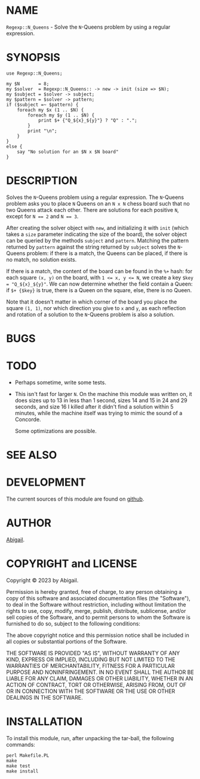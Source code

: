 # NAME

`Regexp::N_Queens` - Solve the `N`-Queens problem by using a regular expression.

# SYNOPSIS

~~~~
use Regexp::N_Queens;

my $N       = 8;
my $solver  = Regexp::N_Queens:: -> new -> init (size => $N);
my $subject = $solver -> subject;
my $pattern = $solver -> pattern;
if ($subject =~ $pattern) {
    foreach my $x (1 .. $N) {
        foreach my $y (1 .. $N) {
            print $+ {"Q_${x}_${y}"} ? "Q" : ".";
        }
        print "\n";
    }
}
else {
    say "No solution for an $N x $N board"
}
~~~~

# DESCRIPTION

Solves the `N`-Queens problem using a regular expression. The `N`-Queens
problem asks you to place `N` Queens on an `N x N` chess board such that
no two Queens attack each other. There are solutions for each positive
`N`, except for `N == 2` and `N == 3`.

After creating the solver object with `new`, and initializing it with
`init` (which takes a `size` parameter indicating the size of the
board), the solver object can be queried by the methods `subject` and
`pattern`. Matching the pattern returned by `pattern` against the string
returned by `subject` solves the `N`-Queens problem: if there is a
match, the Queens can be placed, if there is no match, no solution
exists.

If there is a match, the content of the board can be found in the `%+`
hash: for each square `(x, y)` on the board, with `1 <= x, y <= N`, we
create a key `$key = "Q_${x}_${y}"`. We can now determine whether the
field contain a Queen: if `$+ {$key}` is true, there is a Queen on the
square, else, there is no Queen.

Note that it doesn't matter in which corner of the board you place the
square `(1, 1)`, nor which direction you give to `x` and `y`, as each
reflection and rotation of a solution to the `N`-Queens problem is also
a solution.

# BUGS

# TODO
* Perhaps sometime, write some tests.
* This isn't fast for larger `N`. On the machine this module was written
  on, it does sizes up to 13 in less than 1 second, sizes 14 and 15 in
  24 and 29 seconds, and size 16 I killed after it didn't find a
  solution within 5 minutes, while the machine itself was trying to
  mimic the sound of a Concorde.

  Some optimizations are possible.

# SEE ALSO

# DEVELOPMENT

The current sources of this module are found on
[github](git://github.com/Abigail/Regexp-N_Queens).

# AUTHOR

[Abigail](mailto:cpan@abigail.freedom.nl).

# COPYRIGHT and LICENSE

Copyright &copy; 2023 by Abigail.

Permission is hereby granted, free of charge, to any person obtaining a
copy of this software and associated documentation files (the
"Software"), to deal in the Software without restriction, including
without limitation the rights to use, copy, modify, merge, publish,
distribute, sublicense, and/or sell copies of the Software, and to
permit persons to whom the Software is furnished to do so, subject to
the following conditions:

The above copyright notice and this permission notice shall be included
in all copies or substantial portions of the Software.

THE SOFTWARE IS PROVIDED "AS IS", WITHOUT WARRANTY OF ANY KIND, EXPRESS
OR IMPLIED, INCLUDING BUT NOT LIMITED TO THE WARRANTIES OF
MERCHANTABILITY, FITNESS FOR A PARTICULAR PURPOSE AND NONINFRINGEMENT.
IN NO EVENT SHALL THE AUTHOR BE LIABLE FOR ANY CLAIM, DAMAGES OR OTHER
LIABILITY, WHETHER IN AN ACTION OF CONTRACT, TORT OR OTHERWISE, ARISING
FROM, OUT OF OR IN CONNECTION WITH THE SOFTWARE OR THE USE OR OTHER
DEALINGS IN THE SOFTWARE.

# INSTALLATION
To install this module, run, after unpacking the tar-ball, the following
commands:

~~~~
perl Makefile.PL
make
make test
make install
~~~~
